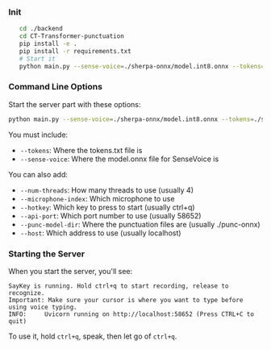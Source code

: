 ### Init

```bash
   cd ./backend
   cd CT-Transformer-punctuation
   pip install -e .
   pip install -r requirements.txt
   # Start it
   python main.py --sense-voice=./sherpa-onnx/model.int8.onnx --tokens=./sherpa-onnx/tokens.txt
   ```

### Command Line Options

Start the server part with these options:

```bash
python main.py --sense-voice=./sherpa-onnx/model.int8.onnx --tokens=./sherpa-onnx/tokens.txt
```

You must include:

- `--tokens`: Where the tokens.txt file is
- `--sense-voice`: Where the model.onnx file for SenseVoice is

You can also add:

- `--num-threads`: How many threads to use (usually 4)
- `--microphone-index`: Which microphone to use
- `--hotkey`: Which key to press to start (usually ctrl+q)
- `--api-port`: Which port number to use (usually 58652)
- `--punc-model-dir`: Where the punctuation files are (usually ./punc-onnx)
- `--host`: Which address to use (usually localhost)

### Starting the Server

When you start the server, you'll see:

```
SayKey is running. Hold ctrl+q to start recording, release to recognize.
Important: Make sure your cursor is where you want to type before using voice typing.
INFO:     Uvicorn running on http://localhost:58652 (Press CTRL+C to quit)
```

To use it, hold `ctrl+q`, speak, then let go of `ctrl+q`.

